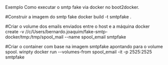 

Exemplo Como executar o smtp fake via docker no boot2docker.

  #Construir a imagem do smtp fake
  docker build -t smtpfake .
  
  #Criar o volume dos emails enviados entre o host e a máquina
  docker create -v //c/Users/bernardo.joaquim/fake-smtp-docker/tmp:/tmp/spool_mail --name spool_email smtpfake
  
  #Criar o container com base na imagem smtpfake apontando para o volume spool.
  winpty docker run  --volumes-from spool_email -it -p 2525:2525 smtpfake